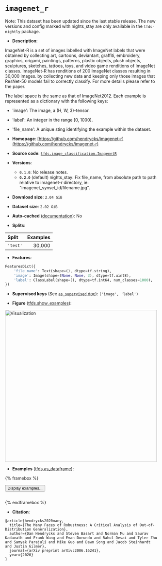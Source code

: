 <div itemscope itemtype="http://schema.org/Dataset">
  <div itemscope itemprop="includedInDataCatalog" itemtype="http://schema.org/DataCatalog">
    <meta itemprop="name" content="TensorFlow Datasets" />
  </div>
  <meta itemprop="name" content="imagenet_r" />
  <meta itemprop="description" content="ImageNet-R is a set of images labelled with ImageNet labels that were obtained&#10;by collecting art, cartoons, deviantart, graffiti, embroidery, graphics,&#10;origami, paintings, patterns, plastic objects, plush objects, sculptures,&#10;sketches, tattoos, toys, and video game renditions of ImageNet classes.&#10;ImageNet-R has renditions of 200 ImageNet classes resulting in 30,000 images.&#10;by collecting new data and keeping only those images that ResNet-50 models fail&#10;to correctly classify. For more details please refer to the paper.&#10;&#10;The label space is the same as that of ImageNet2012. Each example is&#10;represented as a dictionary with the following keys:&#10;&#10;* &#x27;image&#x27;: The image, a (H, W, 3)-tensor.&#10;* &#x27;label&#x27;: An integer in the range [0, 1000).&#10;* &#x27;file_name&#x27;: A unique sting identifying the example within the dataset.&#10;&#10;To use this dataset:&#10;&#10;```python&#10;import tensorflow_datasets as tfds&#10;&#10;ds = tfds.load(&#x27;imagenet_r&#x27;, split=&#x27;train&#x27;)&#10;for ex in ds.take(4):&#10;  print(ex)&#10;```&#10;&#10;See [the guide](https://www.tensorflow.org/datasets/overview) for more&#10;informations on [tensorflow_datasets](https://www.tensorflow.org/datasets).&#10;&#10;&lt;img src=&quot;https://storage.googleapis.com/tfds-data/visualization/fig/imagenet_r-0.2.0.png&quot; alt=&quot;Visualization&quot; width=&quot;500px&quot;&gt;&#10;&#10;" />
  <meta itemprop="url" content="https://www.tensorflow.org/datasets/catalog/imagenet_r" />
  <meta itemprop="sameAs" content="https://github.com/hendrycks/imagenet-r" />
  <meta itemprop="citation" content="@article{hendrycks2020many,&#10;  title={The Many Faces of Robustness: A Critical Analysis of Out-of-Distribution Generalization},&#10;  author={Dan Hendrycks and Steven Basart and Norman Mu and Saurav Kadavath and Frank Wang and Evan Dorundo and Rahul Desai and Tyler Zhu and Samyak Parajuli and Mike Guo and Dawn Song and Jacob Steinhardt and Justin Gilmer},&#10;  journal={arXiv preprint arXiv:2006.16241},&#10;  year={2020}&#10;}" />
</div>

# `imagenet_r`

Note: This dataset has been updated since the last stable release. The new
versions and config marked with
<span class="material-icons" title="Available only in the tfds-nightly package">nights_stay</span>
are only available in the `tfds-nightly` package.

*   **Description**:

ImageNet-R is a set of images labelled with ImageNet labels that were obtained
by collecting art, cartoons, deviantart, graffiti, embroidery, graphics,
origami, paintings, patterns, plastic objects, plush objects, sculptures,
sketches, tattoos, toys, and video game renditions of ImageNet classes.
ImageNet-R has renditions of 200 ImageNet classes resulting in 30,000 images. by
collecting new data and keeping only those images that ResNet-50 models fail to
correctly classify. For more details please refer to the paper.

The label space is the same as that of ImageNet2012. Each example is represented
as a dictionary with the following keys:

*   'image': The image, a (H, W, 3)-tensor.
*   'label': An integer in the range [0, 1000).
*   'file_name': A unique sting identifying the example within the dataset.

*   **Homepage**:
    [https://github.com/hendrycks/imagenet-r](https://github.com/hendrycks/imagenet-r)

*   **Source code**:
    [`tfds.image_classification.ImagenetR`](https://github.com/tensorflow/datasets/tree/master/tensorflow_datasets/image_classification/imagenet_r.py)

*   **Versions**:

    *   `0.1.0`: No release notes.
    *   **`0.2.0`** (default)
        <span class="material-icons" title="Available only in the tfds-nightly package">nights_stay</span>:
        Fix file_name, from absolute path to path relative to imagenet-r
        directory, ie: "imagenet_synset_id/filename.jpg".

*   **Download size**: `2.04 GiB`

*   **Dataset size**: `2.02 GiB`

*   **Auto-cached**
    ([documentation](https://www.tensorflow.org/datasets/performances#auto-caching)):
    No

*   **Splits**:

Split    | Examples
:------- | -------:
`'test'` | 30,000

*   **Features**:

```python
FeaturesDict({
    'file_name': Text(shape=(), dtype=tf.string),
    'image': Image(shape=(None, None, 3), dtype=tf.uint8),
    'label': ClassLabel(shape=(), dtype=tf.int64, num_classes=1000),
})
```

*   **Supervised keys** (See
    [`as_supervised` doc](https://www.tensorflow.org/datasets/api_docs/python/tfds/load#args)):
    `('image', 'label')`


*   **Figure**
    ([tfds.show_examples](https://www.tensorflow.org/datasets/api_docs/python/tfds/visualization/show_examples)):

<img src="https://storage.googleapis.com/tfds-data/visualization/fig/imagenet_r-0.2.0.png" alt="Visualization" width="500px">

*   **Examples**
    ([tfds.as_dataframe](https://www.tensorflow.org/datasets/api_docs/python/tfds/as_dataframe)):

<!-- mdformat off(HTML should not be auto-formatted) -->

{% framebox %}

<button id="displaydataframe">Display examples...</button>
<div id="dataframecontent" style="overflow-x:scroll"></div>
<script src="https://www.gstatic.com/external_hosted/jquery2.min.js"></script>
<script>
var url = "https://storage.googleapis.com/tfds-data/visualization/dataframe/imagenet_r-0.2.0.html";
$(document).ready(() => {
  $("#displaydataframe").click((event) => {
    // Disable the button after clicking (dataframe loaded only once).
    $("#displaydataframe").prop("disabled", true);

    // Pre-fetch and display the content
    $.get(url, (data) => {
      $("#dataframecontent").html(data);
    }).fail(() => {
      $("#dataframecontent").html(
        'Error loading examples. If the error persist, please open '
        + 'a new issue.'
      );
    });
  });
});
</script>

{% endframebox %}

<!-- mdformat on -->

*   **Citation**:

```
@article{hendrycks2020many,
  title={The Many Faces of Robustness: A Critical Analysis of Out-of-Distribution Generalization},
  author={Dan Hendrycks and Steven Basart and Norman Mu and Saurav Kadavath and Frank Wang and Evan Dorundo and Rahul Desai and Tyler Zhu and Samyak Parajuli and Mike Guo and Dawn Song and Jacob Steinhardt and Justin Gilmer},
  journal={arXiv preprint arXiv:2006.16241},
  year={2020}
}
```
